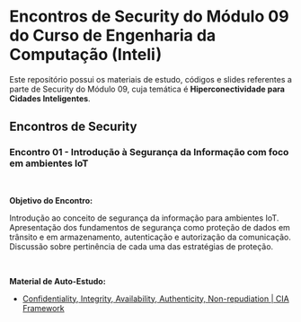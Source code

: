 # Encontros de Security do Módulo 09 do Curso de Engenharia da Computação (Inteli)

Este repositório possui os materiais de estudo, códigos e slides referentes a parte de Security do Módulo 09, cuja temática é **Hiperconectividade para Cidades Inteligentes**.


## Encontros de Security

### Encontro 01 - Introdução à Segurança da Informação com foco em ambientes IoT ###

<br/>

**Objetivo do Encontro:**

Introdução ao conceito de segurança da informação para ambientes IoT. Apresentação dos fundamentos de segurança como proteção de dados em trânsito e em armazenamento, autenticação e autorização da comunicação. Discussão sobre pertinência de cada uma das estratégias de proteção.

<br/>

**Material de Auto-Estudo:**

- [Confidentiality, Integrity, Availability, Authenticity, Non-repudiation | CIA Framework](https://www.youtube.com/watch?v=6m7mZNvM1Jo)
